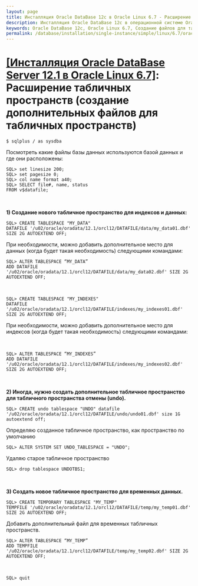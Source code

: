 ```yaml
---
layout: page
title: Инсталляция Oracle DataBase 12c в Oracle Linux 6.7 - Расширение табличных пространств (создание дополнительных файлов для табличных пространств)
description: Инсталляция Oracle DataBase 12c в операционной системе Oracle Linux 6.7 - Расширение табличных пространств (создание дополнительных файлов для табличных пространств)
keywords: Oracle DataBase 12c, Oracle Linux 6.7, Создание файлов для табличных пространств
permalink: /database/installation/single-instance/simple/linux/6.7/oracle/12.1/oracle-additionals-datafiles/
---
```


# <a href="/database/installation/single-instance/simple/linux/6.7/oracle/12.1/">[Инсталляция Oracle DataBase Server 12.1 в Oracle Linux 6.7]</a>: Расширение табличных пространств (создание дополнительных файлов для табличных пространств)

    $ sqlplus / as sysdba

Посмотреть какие файлы базы данных используются базой данных и где они расположены:

    SQL> set linesize 200;
    SQL> set pagesize 0;
    SQL> col name format a40;
    SQL> SELECT file#, name, status
    FROM v$datafile;

<br/>

**1) Создание нового табличное пространство для индексов и данных:**

    SQL> CREATE TABLESPACE "MY_DATA"
    DATAFILE '/u02/oracle/oradata/12.1/orcl12/DATAFILE/data/my_data01.dbf' SIZE 2G AUTOEXTEND OFF;

При необходимости, можно добавить дополнительное место для данных (когда будет такая необходимость) следующими командами:

    SQL> ALTER TABLESPACE “MY_DATA”
    ADD DATAFILE  '/u02/oracle/oradata/12.1/orcl12/DATAFILE/data/my_data02.dbf' SIZE 2G AUTOEXTEND OFF;

<br/>

    SQL> CREATE TABLESPACE "MY_INDEXES"
    DATAFILE '/u02/oracle/oradata/12.1/orcl12/DATAFILE/indexes/my_indexes01.dbf' SIZE 2G AUTOEXTEND OFF;

При необходимости, можно добавить дополнительное место для индексов (когда будет такая необходимость) следующими командами:

<br/>

    SQL> ALTER TABLESPACE “MY_INDEXES”
    ADD DATAFILE  '/u02/oracle/oradata/12.1/orcl12/DATAFILE/indexes/my_indexes02.dbf' SIZE 2G AUTOEXTEND OFF;

<br/>

**2) Иногда, нужно создать дополнительное табличное пространство для табличного пространства отмены (undo).**

    SQL> CREATE undo tablespace "UNDO" datafile '/u02/oracle/oradata/12.1/orcl12/DATAFILE/undo/undo01.dbf' size 1G autoextend off;

Определяю созданное табличное пространство, как пространство по умолчанию

    SQL> ALTER SYSTEM SET UNDO_TABLESPACE = "UNDO";

Удаляю старое табличное пространство

    SQL> drop tablespace UNDOTBS1;

<br/>

**3) Создать новое табличное пространство для временных данных.**

    SQL> CREATE TEMPORARY TABLESPACE "MY_TEMP"
    TEMPFILE '/u02/oracle/oradata/12.1/orcl12/DATAFILE/temp/my_temp01.dbf' SIZE 2G AUTOEXTEND OFF;

Добавить дополнительный файл для временных табличных пространств.

    SQL> ALTER TABLESPACE “MY_TEMP”
    ADD TEMPFILE '/u02/oracle/oradata/12.1/orcl12/DATAFILE/temp/my_temp02.dbf' SIZE 2G AUTOEXTEND OFF;

<br/>

    SQL> quit
